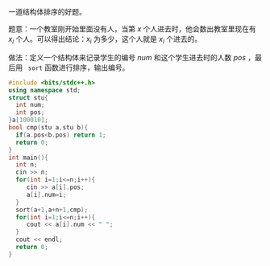 一道结构体排序的好题。

题意：一个教室刚开始里面没有人，当第 $x$ 个人进去时，他会数出教室里现在有 $x_i$ 个人。可以得出结论：$x_i$ 为多少，这个人就是 $x_i$ 个进去的。

做法：定义一个结构体来记录学生的编号 $num$ 和这个学生进去时的人数 $pos$ ，最后用 ```
  sort``` 函数进行排序，输出编号。
  
  ```cpp
#include <bits/stdc++.h> 
using namespace std;
struct stu{
	int num;
	int pos;
}a[100010];
bool cmp(stu a,stu b){
	if(a.pos<b.pos) return 1;
	return 0;
}
int main(){
	int n;
	cin >> n;
	for(int i=1;i<=n;i++){
	   cin >> a[i].pos;
	   a[i].num=i;
	}
	sort(a+1,a+n+1,cmp);
	for(int i=1;i<=n;i++){
	   cout << a[i].num << " ";
	}
	cout << endl;
	return 0;
}
	
```

 




